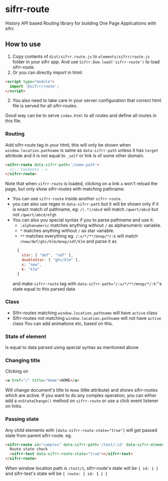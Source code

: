 # sifrr-route

History API based Routing library for building One Page Applications with sifrr.

## How to use

1. Copy contents of `dist/sifrr.route.js` to `elements/sifrr/route.js` folder in your sifrr app. And use `Sifrr.Dom.load('sifrr-route')` to load sifrr-route.
2. Or you can directly import in html:
```html
<script type="module">
  import '@sifrr/route';
</script>
```

2. You also need to take care in your server configuration that correct html file is served for all sifrr-routes.

Good way can be to serve `index.html` to all routes and define all routes in this file.

### Routing

Add sifrr-route tag in your html, this will only be shown when `window.location.pathname` is same as `data-sifrr-path` unless it has `target` attribute and it is not equal to `_self` or link is of some other domain.

```html
<sifrr-route data-sifrr-path='/some-path'>
  <!-- Contents -->
</sifrr-route>
```

Note that when `sifrr-route` is loaded, clicking on a link `a` won't reload the page, but only show sifrr-routes with matching pathname.

-   You can use `sifrr-route` inside another `sifrr-route`.
-   you can also use regex in `data-sifrr-path` but it will be shown only if it is exact match of pathname, eg: `/(.*)/abcd` will match `/qwert/abcd` but not `/qwert/abcd/efgh`
-   You can also you special syntax if you to parse pathname and use it:
    -   `:alphanumeric` matches anything without `/` as alphanumeric variable.
    -   `*` matches anything without `/` as star variable.
    -   `**` matches everything
        eg. `/:x/*/**/mnop/*/:k` will match `/new/def/ghi/klm/mnop/sdf/klm` and parse it as
    ```js
      {
        star: [ "def", "sdf" ],
        doubleStar: [ "ghi/klm" ],
        x: "new",
        k: "klm"
      }
    ```
    and make `sifrr-route` tag with `data-sifrr-path="/:x/*/**/mnop/*/:k"`'s state equal to this parsed data

### Class
- Sifrr-routes matching `window.location.pathname` will have `active` class
- Sifrr-routes not matching `window.location.pathname` will not have `active` class
You can add animations etc, based on this.

### State of element
Is equal to data parsed using special syntax as mentioned above

### Changing title
Clicking on
```html
<a href="/" title="Home">HOME</a>
```
Will change document's title to `Home` (title attribute) and shows sifrr-routes which are active.
If you want to do any complex operation, you can either add a `onStateChange()` method on `sifrr-route` or use a click event listener on links.

### Passing state
Any child elements with `[data-sifrr-route-state="true"]` will get passed state from parent sifrr-route.
eg.
```html
<sifrr-route id="complex" data-sifrr-path='/test/:id' data-sifrr-elements='sifrr-test'>
  Route state check
  <sifrr-test data-sifrr-route-state="true"></sifrr-test>
</sifrr-route>
```
When window location path is `/test/1`, sifrr-route's state will be `{ id: 1 }` and sifrr-test's state will be `{ route: { id: 1 } }`



